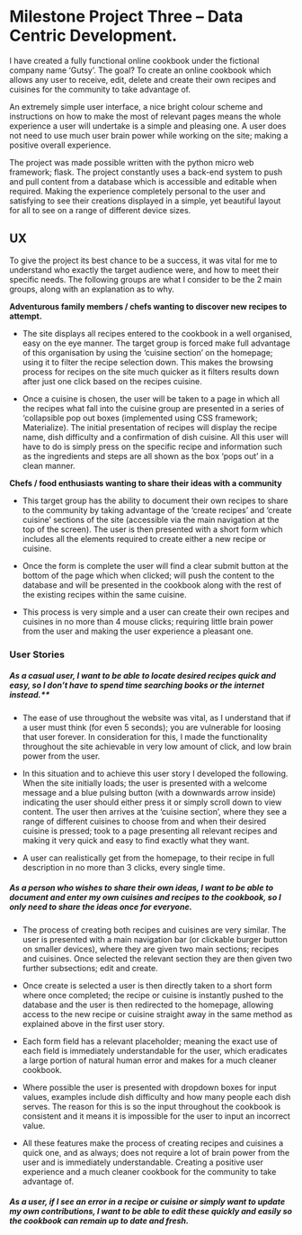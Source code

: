 # Milestone Project Three – Data Centric Development.

I have created a fully functional online cookbook under the fictional company name ‘Gutsy’. The goal? To create an online cookbook which allows any user to receive, edit, delete and create their own recipes and cuisines for the community to take advantage of.

An extremely simple user interface, a nice bright colour scheme and instructions on how to make the most of relevant pages means the whole experience a user will undertake is a simple and pleasing one. A user does not need to use much user brain power while working on the site; making a positive overall experience.

The project was made possible written with the python micro web framework; flask. The project constantly uses a back-end system to push and pull content from a database which is accessible and editable when required. Making the experience completely personal to the user and satisfying to see their creations displayed in a simple, yet beautiful layout for all to see on a range of different device sizes.

## UX

To give the project its best chance to be a success, it was vital for me to understand who exactly the target audience were, and how to meet their specific needs. The following groups are what I consider to be the 2 main groups, along with an explanation as to why.

**Adventurous family members / chefs wanting to discover new recipes to attempt.**

* The site displays all recipes entered to the cookbook in a well organised, easy on the eye manner. The target group is forced make full advantage of this organisation by using the ‘cuisine section’ on the homepage; using it to filter the recipe selection down. This makes the browsing process for recipes on the site much quicker as it filters results down after just one click based on the recipes cuisine.
 
* Once a cuisine is chosen, the user will be taken to a page in which all the recipes what fall into the cuisine group are presented in a series of ‘collapsible pop out boxes (implemented using CSS framework; Materialize). The initial presentation of recipes will display the recipe name, dish difficulty and a confirmation of dish cuisine. All this user will have to do is simply press on the specific recipe and information such as the ingredients and steps are all shown as the box ‘pops out’ in a clean manner.

**Chefs / food enthusiasts wanting to share their ideas with a community**

* This target group has the ability to document their own recipes to share to the community by taking advantage of the ‘create recipes’ and ‘create cuisine’ sections of the site (accessible via the main navigation at the top of the screen). The user is then presented with a short form which includes all the elements required to create either a new recipe or cuisine. 

* Once the form is complete the user will find a clear submit button at the bottom of the page which when clicked; will push the content to the database and will be presented in the cookbook along with the rest of the existing recipes within the same cuisine. 

* This process is very simple and a user can create their own recipes and cuisines in no more than 4 mouse clicks; requiring little brain power from the user and making the user experience a pleasant one.

### User Stories

##### As a casual user, I want to be able to locate desired recipes quick and easy, so I don’t have to spend time searching books or the internet instead.**

* The ease of use throughout the website was vital, as I understand that if a user must think (for even 5 seconds); you are vulnerable for loosing that user forever. In consideration for this, I made the functionality throughout the site achievable in very low amount of click, and low brain power from the user.

* In this situation and to achieve this user story I developed the following. When the site initially loads; the user is presented with a welcome message and a blue pulsing button (with a downwards arrow inside) indicating the user should either press it or simply scroll down to view content. The user then arrives at the ‘cuisine section’, where they see a range of different cuisines to choose from and when their desired cuisine is pressed; took to a page presenting all relevant recipes and making it very quick and easy to find exactly what they want. 

* A user can realistically get from the homepage, to their recipe in full description in no more than 3 clicks, every single time. 

##### As a person who wishes to share their own ideas, I want to be able to document and enter my own cuisines and recipes to the cookbook, so I only need to share the ideas once for everyone.

* The process of creating both recipes and cuisines are very similar. The user is presented with a main navigation bar (or clickable burger button on smaller devices), where they are given two main sections; recipes and cuisines. Once selected the relevant section they are then given two further subsections; edit and create.

* Once create is selected a user is then directly taken to a short form where once completed; the recipe or cuisine is instantly pushed to the database and the user is then redirected to the homepage, allowing access to the new recipe or cuisine straight away in the same method as explained above in the first user story.

* Each form field has a relevant placeholder; meaning the exact use of each field is immediately understandable for the user, which eradicates a large portion of natural human error and makes for a much cleaner cookbook.

* Where possible the user is presented with dropdown boxes for input values, examples include dish difficulty and how many people each dish serves. The reason for this is so the input throughout the cookbook is consistent and it means it is impossible for the user to input an incorrect value.

* All these features make the process of creating recipes and cuisines a quick one, and as always; does not require a lot of brain power from the user and is immediately understandable. Creating a positive user experience and a much cleaner cookbook for the community to take advantage of.

##### As a user, if I see an error in a recipe or cuisine or simply want to update my own contributions, I want to be able to edit these quickly and easily so the cookbook can remain up to date and fresh.